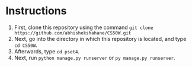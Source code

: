 # Instructions

1. First, clone this repository using the command `git clone https://github.com/abhishekshahane/CS50W.git`
2. Next, go into the directory in which this repository is located, and type `cd CS50W`.
3. Afterwards, type `cd pset4`.
4. Next, run `python manage.py runserver` or `py manage.py runserver`.
